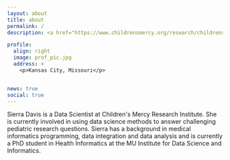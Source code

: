 ```yaml
---
layout: about
title: about
permalink: /
description: <a href="https://www.childrensmercy.org/research/childrens-mercy-research-institute/">Children's Mercy Research Institute</a>|<a href="https://muidsi.missouri.edu/">MU Institute for Data Science and Informatics</a>

profile:
  align: right
  image: prof_pic.jpg
  address: >
    <p>Kansas City, Missouri</p>


news: true
social: true
---
```


Sierra Davis is a Data Scientist at Children's Mercy Research Institute. She is currently involved in using data science methods to answer challenging pediatric research questions. Sierra has a background in medical informatics programming, data integration and data analysis and is currently a PhD student in Health Informatics at the MU Institute for Data Science and Informatics. 